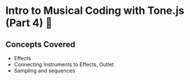 # Intro to Musical Coding with Tone.js (Part 4) :musical_note:

## Concepts Covered
- Effects
- Connecting Instruments to Effects, Outlet
- Sampling and sequences
